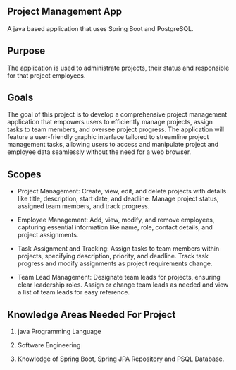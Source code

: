 <h2><strong>Project Management App</strong></h2>
A java based application that uses Spring Boot and PostgreSQL.

<h2><strong>Purpose</strong></h2>
The application is used to administrate projects, their status and responsible for that project employees.

<h2><strong>Goals</strong></h2>
The goal of this project is to develop a comprehensive project management application that empowers users to efficiently manage projects, assign tasks to team members, and oversee project progress. The application will feature a user-friendly graphic interface tailored to streamline project management tasks, allowing users to access and manipulate project and employee data seamlessly without the need for a web browser.

<h2><strong>Scopes</strong></h2>

- Project Management:
Create, view, edit, and delete projects with details like title, description, start date, and deadline.
Manage project status, assigned team members, and track progress.

- Employee Management:
Add, view, modify, and remove employees, capturing essential information like name, role, contact details, and project assignments.

- Task Assignment and Tracking:
Assign tasks to team members within projects, specifying description, priority, and deadline.
Track task progress and modify assignments as project requirements change.

- Team Lead Management:
Designate team leads for projects, ensuring clear leadership roles.
Assign or change team leads as needed and view a list of team leads for easy reference.

<h2><strong>Knowledge Areas Needed For Project</strong></h2>

1. java Programming Language

2. Software Engineering
   
3. Knowledge of Spring Boot, Spring JPA Repository and PSQL Database.

